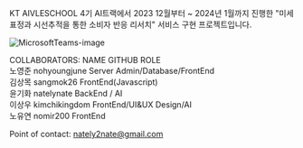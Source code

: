 KT AIVLESCHOOL 4기 AI트랙에서 2023 12월부터 ~ 2024년 1월까지 진행한 
"미세표정과 시선추적을 통한 소비자 반응 리서치" 서비스 구현 프로젝트입니다. 

![MicrosoftTeams-image](https://github.com/natelynate/aivle_bigproject/assets/119924119/5be36631-7526-4fb3-860b-837baaa622dc)

COLLABORATORS:
NAME 	                         GITHUB	              ROLE  
노영준	                     	   nohyoungjune	        Server Admin/Database/FrontEnd  
김상목	                	       sangmok26            FrontEnd(Javascript)  
윤기화	                  	     natelynate	          BackEnd / AI  
이상우	                   	     kimchikingdom	      FrontEnd/UI&UX Design/AI  
노유연	                         nomir200	            FrontEnd  




Point of contact:
nately2nate@gmail.com
